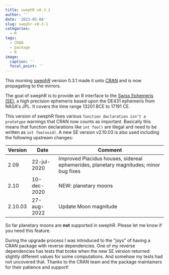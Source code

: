 ```yaml
---
title: swephR v0.3.1
author: ''
date: '2023-05-08'
slug: swephr-v0-3-1
categories:
  - R
tags:
  - CRAN
  - package
  - R
image:
  caption: ''
  focal_point: ''
---
```


This morning [swephR](https://rstub.github.io/swephR/) version 0.3.1 made it unto [CRAN](https://cran.r-project.org/package=swephR) and is now propagating to the mirrors.

The goal of swephR is to provide an R interface to the [Swiss Ephemeris (SE)](https://www.astro.com/swisseph/), a high precision ephemeris based upon the DE431 ephemeris from NASA's JPL. It covers the time range 13201 BCE to 17191 CE.

This version of swephR fixes various `function declaration isn’t a prototype` warnings that CRAN now counts as important. Basically this means that function declarations like `int foo()` are illegal and need to be written as `int foo(void)`. A new SE version v2.10.03 is also used including the following upstream changes:

Version | Date | Comment
-- | -- | --
2.09 | 22-jul-2020 | Improved Placidus houses, sidereal ephemerides, planetary magnitudes; minor bug fixes
2.10 | 10-dec-2020 | NEW: planetary moons
2.10.03 | 27-aug-2022 | Update Moon magnitude
 
So far planetary moons are **not** supported in swephR. Please let me know if you need this feature.

During the upgrade process I was introduced to the "joys" of having a CRAN package with reverse dependencies. One of my reverse dependencies has tests that broke when the new SE version returned slightly different values for some computations. And somehow my tests had not uncovered that. Thanks to the CRAN team and the package maintainers for their patience and support!
